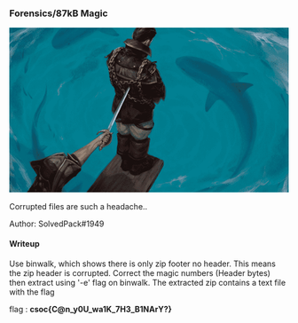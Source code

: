 ### Forensics/87kB Magic
![Screenshot](plank.png)

Corrupted files are such a headache..

Author: SolvedPack#1949
#### Writeup

Use binwalk, which shows there is only zip footer no header. This means the zip header is corrupted. Correct the magic numbers (Header bytes) then extract using '-e' flag on binwalk. The extracted zip contains a text file with the flag

flag : **csoc{C@n_y0U_wa1K_7H3_B1NArY?}**